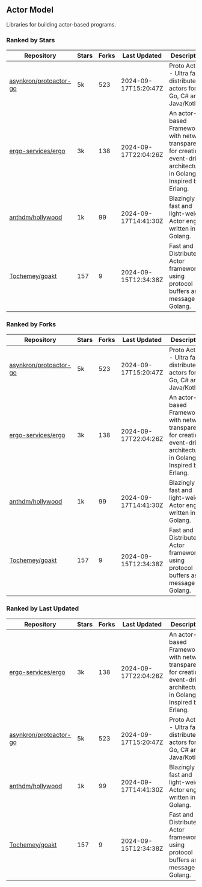 ## Actor Model

Libraries for building actor-based programs.

### Ranked by Stars

| Repository | Stars | Forks | Last Updated | Description | 
|------------|-------|-------|--------------|-------------|
| [asynkron/protoactor-go](https://github.com/asynkron/protoactor-go) | 5k | 523 | 2024-09-17T15:20:47Z |  Proto Actor - Ultra fast distributed actors for Go, C# and Java/Kotlin. |
| [ergo-services/ergo](https://github.com/ergo-services/ergo) | 3k | 138 | 2024-09-17T22:04:26Z |  An actor-based Framework with network transparency for creating event-driven architecture in Golang. Inspired by Erlang. |
| [anthdm/hollywood](https://github.com/anthdm/hollywood) | 1k | 99 | 2024-09-17T14:41:30Z |  Blazingly fast and light-weight Actor engine written in Golang. |
| [Tochemey/goakt](https://github.com/Tochemey/goakt) | 157 | 9 | 2024-09-15T12:34:38Z |  Fast and Distributed Actor framework using protocol buffers as message for Golang. |

### Ranked by Forks

| Repository | Stars | Forks | Last Updated | Description | 
|------------|-------|-------|--------------|-------------|
| [asynkron/protoactor-go](https://github.com/asynkron/protoactor-go) | 5k | 523 | 2024-09-17T15:20:47Z |  Proto Actor - Ultra fast distributed actors for Go, C# and Java/Kotlin. |
| [ergo-services/ergo](https://github.com/ergo-services/ergo) | 3k | 138 | 2024-09-17T22:04:26Z |  An actor-based Framework with network transparency for creating event-driven architecture in Golang. Inspired by Erlang. |
| [anthdm/hollywood](https://github.com/anthdm/hollywood) | 1k | 99 | 2024-09-17T14:41:30Z |  Blazingly fast and light-weight Actor engine written in Golang. |
| [Tochemey/goakt](https://github.com/Tochemey/goakt) | 157 | 9 | 2024-09-15T12:34:38Z |  Fast and Distributed Actor framework using protocol buffers as message for Golang. |

### Ranked by Last Updated

| Repository | Stars | Forks | Last Updated | Description | 
|------------|-------|-------|--------------|-------------|
| [ergo-services/ergo](https://github.com/ergo-services/ergo) | 3k | 138 | 2024-09-17T22:04:26Z |  An actor-based Framework with network transparency for creating event-driven architecture in Golang. Inspired by Erlang. |
| [asynkron/protoactor-go](https://github.com/asynkron/protoactor-go) | 5k | 523 | 2024-09-17T15:20:47Z |  Proto Actor - Ultra fast distributed actors for Go, C# and Java/Kotlin. |
| [anthdm/hollywood](https://github.com/anthdm/hollywood) | 1k | 99 | 2024-09-17T14:41:30Z |  Blazingly fast and light-weight Actor engine written in Golang. |
| [Tochemey/goakt](https://github.com/Tochemey/goakt) | 157 | 9 | 2024-09-15T12:34:38Z |  Fast and Distributed Actor framework using protocol buffers as message for Golang. |

